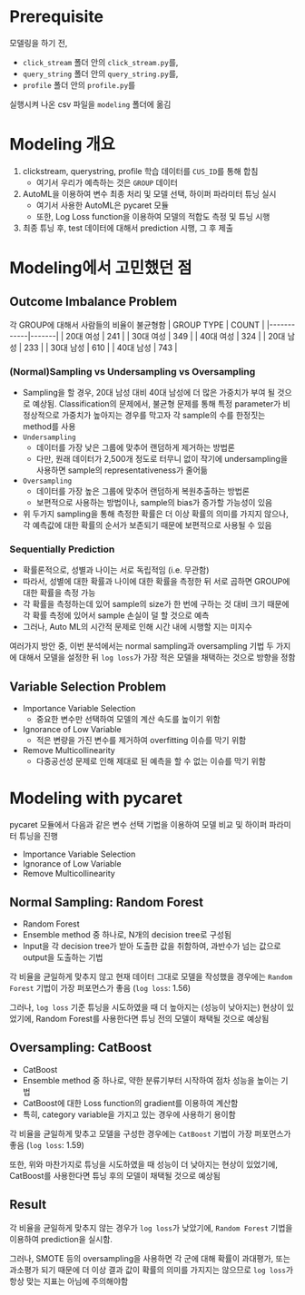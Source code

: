 # Prerequisite
모델링을 하기 전, 
+ `click_stream` 폴더 안의 `click_stream.py`를, 
+ `query_string` 폴더 안의 `query_string.py`를, 
+ `profile` 폴더 안의 `profile.py`를

실행시켜 나온 csv 파일을 `modeling` 폴더에 옮김

# Modeling 개요
1. clickstream, querystring, profile 학습 데이터를 `CUS_ID`를 통해 합침
    + 여기서 우리가 예측하는 것은 `GROUP` 데이터
2. AutoML을 이용하여 변수 최종 처리 및 모델 선택, 하이퍼 파라미터 튜닝 실시
    + 여기서 사용한 AutoML은 pycaret 모듈
    + 또한, Log Loss function을 이용하여 모델의 적합도 측정 및 튜닝 시행 
3. 최종 튜닝 후, test 데이터에 대해서 prediction 시행, 그 후 제출

# Modeling에서 고민했던 점
## Outcome Imbalance Problem
각 GROUP에 대해서 사람들의 비율이 불균형함
| GROUP TYPE | COUNT |
|------------|-------|
| 20대 여성    | 241   |
| 30대 여성    |  349  |
| 40대 여성    |  324  |
| 20대 남성    | 233   |
| 30대 남성    |  610  |
| 40대 남성    |  743  |

### (Normal)Sampling vs Undersampling vs Oversampling
+ Sampling을 할 경우, 20대 남성 대비 40대 남성에 더 많은 가중치가 부여 될 것으로 예상됨. Classification의 문제에서, 불균형 문제를 통해 특정 parameter가 비정상적으로 가중치가 높아지는 경우를 막고자 각 sample의 수를 한정짓는 method를 사용
+ `Undersampling`
    + 데이터를 가장 낮은 그룹에 맞추어 랜덤하게 제거하는 방법론
    + 다만, 원래 데이터가 2,500개 정도로 터무니 없이 작기에 undersampling을 사용하면 sample의 representativeness가 줄어듦
+ `Oversampling`
    + 데이터를 가장 높은 그룹에 맞추어 랜덤하게 복원추출하는 방법론
    + 보편적으로 사용하는 방법이나, sample의 bias가 증가할 가능성이 있음
+ 위 두가지 sampling을 통해 측정한 확률은 더 이상 확률의 의미를 가지지 않으나, 각 예측값에 대한 확률의 순서가 보존되기 때문에 보편적으로 사용될 수 있음

### Sequentially Prediction
+ 확률론적으로, 성별과 나이는 서로 독립적임 (i.e. 무관함)
+ 따라서, 성별에 대한 확률과 나이에 대한 확률을 측정한 뒤 서로 곱하면 GROUP에 대한 확률을 측정 가능
+ 각 확률을 측정하는데 있어 sample의 size가 한 번에 구하는 것 대비 크기 때문에 각 확률 측정에 있어서 sample 손실이 덜 할 것으로 예측
+ 그러나, Auto ML의 시간적 문제로 인해 시간 내에 시행할 지는 미지수

여러가지 방안 중, 이번 분석에서는 normal sampling과 oversampling 기법 두 가지에 대해서 모델을 설정한 뒤 `log loss`가 가장 적은 모델을 채택하는 것으로 방향을 정함

## Variable Selection Problem
+ Importance Variable Selection
    + 중요한 변수만 선택하여 모델의 계산 속도를 높이기 위함
+ Ignorance of Low Variable
    + 적은 변량을 가진 변수를 제거하여 overfitting 이슈를 막기 위함
+ Remove Multicollinearity
    + 다중공선성 문제로 인해 제대로 된 예측을 할 수 없는 이슈를 막기 위함

# Modeling with pycaret

pycaret 모듈에서 다음과 같은 변수 선택 기법을 이용하여 모델 비교 및 하이퍼 파라미터 튜닝을 진행

+ Importance Variable Selection
+ Ignorance of Low Variable
+ Remove Multicollinearity


## Normal Sampling: Random Forest

+ Random Forest
+ Ensemble method 중 하나로, N개의 decision tree로 구성됨
+ Input을 각 decision tree가 받아 도출한 값을 취함하여, 과반수가 넘는 값으로 output을 도출하는 기법

각 비율을 균일하게 맞추지 않고 현재 데이터 그대로 모델을 작성했을 경우에는 `Random Forest` 기법이 가장 퍼포먼스가 좋음 (`log loss`: 1.56)

그러나, `log loss` 기준 튜닝을 시도하였을 때 더 높아지는 (성능이 낮아지는) 현상이 있었기에, Random Forest를 사용한다면 튜닝 전의 모델이 채택될 것으로 예상됨

## Oversampling: CatBoost

+ CatBoost 
+ Ensemble method 중 하나로, 약한 분류기부터 시작하여 점차 성능을 높이는 기법
+ CatBoost에 대한 Loss function의 gradient를 이용하여 계산함
+ 특히, category variable을 가지고 있는 경우에 사용하기 용이함

각 비율을 균일하게 맞추고 모델을 구성한 경우에는 `CatBoost` 기법이 가장 퍼포먼스가 좋음 (`log loss`: 1.59)

또한, 위와 마찬가지로 튜닝을 시도하였을 때 성능이 더 낮아지는 현상이 있었기에, CatBoost를 사용한다면 튜닝 후의 모델이 채택될 것으로 예상됨

## Result

각 비율을 균일하게 맞추지 않는 경우가 `log loss`가 낮았기에, `Random Forest` 기법을 이용하여 prediction을 실시함. 

그러나, SMOTE 등의 oversampling을 사용하면 각 군에 대해 확률이 과대평가, 또는 과소평가 되기 때문에 더 이상 결과 값이 확률의 의미를 가지지는 않으므로 `log loss`가 항상 맞는 지표는 아님에 주의해야함
